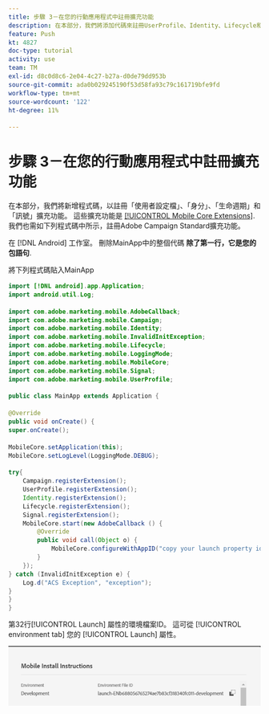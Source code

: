 ```yaml
---
title: 步驟 3－在您的行動應用程式中註冊擴充功能
description: 在本部分，我們將添加代碼來註冊UserProfile、Identity、Lifecycle和Signal擴展。
feature: Push
kt: 4827
doc-type: tutorial
activity: use
team: TM
exl-id: d8c0d8c6-2e04-4c27-b27a-d0de79dd953b
source-git-commit: ada0b029245190f53d58fa93c79c161719bfe9fd
workflow-type: tm+mt
source-wordcount: '122'
ht-degree: 11%

---
```


# 步驟 3－在您的行動應用程式中註冊擴充功能

在本部分，我們將新增程式碼，以註冊「使用者設定檔」、「身分」、「生命週期」和「訊號」擴充功能。 這些擴充功能是 [[!UICONTROL Mobile Core Extensions]](https://aep-sdks.gitbook.io/docs/using-mobile-extensions/mobile-core). 我們也需如下列程式碼中所示，註冊Adobe Campaign Standard擴充功能。

在 [!DNL Android] 工作室。 刪除MainApp中的整個代碼 **除了第一行，它是您的包語句**.

將下列程式碼貼入MainApp

<!--
Removed `{.line-numbers}` below
-->

```java
import [!DNL android].app.Application;
import android.util.Log;

import com.adobe.marketing.mobile.AdobeCallback;
import com.adobe.marketing.mobile.Campaign;
import com.adobe.marketing.mobile.Identity;
import com.adobe.marketing.mobile.InvalidInitException;
import com.adobe.marketing.mobile.Lifecycle;
import com.adobe.marketing.mobile.LoggingMode;
import com.adobe.marketing.mobile.MobileCore;
import com.adobe.marketing.mobile.Signal;
import com.adobe.marketing.mobile.UserProfile;

public class MainApp extends Application {

@Override
public void onCreate() {
super.onCreate();

MobileCore.setApplication(this);
MobileCore.setLogLevel(LoggingMode.DEBUG);

try{
    Campaign.registerExtension();
    UserProfile.registerExtension();
    Identity.registerExtension();
    Lifecycle.registerExtension();
    Signal.registerExtension();
    MobileCore.start(new AdobeCallback () {
        @Override
        public void call(Object o) {
            MobileCore.configureWithAppID("copy your launch property id here");
        }
    });
} catch (InvalidInitException e) {
    Log.d("ACS Exception", "exception");
}
}
}
```

第32行[!UICONTROL  Launch] 屬性的環境檔案ID。 這可從 [!UICONTROL environment tab] 您的 [!UICONTROL Launch] 屬性。

![launch-id](assets/launch-id-property.PNG)
